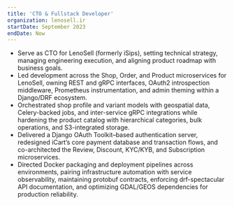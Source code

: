 ```yaml
---
title: 'CTO & Fullstack Developer'
organization: lenosell.ir
startDate: September 2023
endDate: Now
---
```


- Serve as CTO for LenoSell (formerly iSips), setting technical strategy, managing engineering execution, and aligning product roadmap with business goals.
- Led development across the Shop, Order, and Product microservices for LenoSell, owning REST and gRPC interfaces, OAuth2 introspection middleware, Prometheus instrumentation, and admin theming within a Django/DRF ecosystem.
- Orchestrated shop profile and variant models with geospatial data, Celery-backed jobs, and inter-service gRPC integrations while hardening the product catalog with hierarchical categories, bulk operations, and S3-integrated storage.
- Delivered a Django OAuth Toolkit–based authentication server, redesigned iCart’s core payment database and transaction flows, and co-architected the Review, Discount, KYC/KYB, and Subscription microservices.
- Directed Docker packaging and deployment pipelines across environments, pairing infrastructure automation with service observability, maintaining protobuf contracts, enforcing drf-spectacular API documentation, and optimizing GDAL/GEOS dependencies for production reliability.
